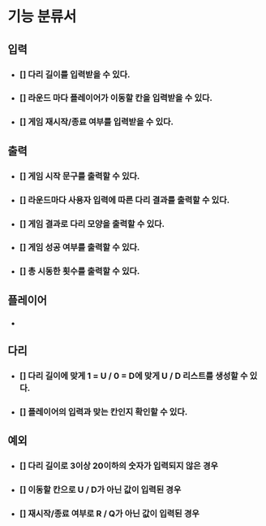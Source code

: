 # 기능 분류서
## 입력
- ### [] 다리 길이를 입력받을 수 있다.
- ### [] 라운드 마다 플레이어가 이동할 칸을 입력받을 수 있다.
- ### [] 게임 재시작/종료 여부를 입력받을 수 있다.

## 출력
- ### [] 게임 시작 문구를 출력할 수 있다.
- ### [] 라운드마다 사용자 입력에 따른 다리 결과를 출력할 수 있다.
- ### [] 게임 결과로 다리 모양을 출력할 수 있다.
- ### [] 게임 성공 여부를 출력할 수 있다.
- ### [] 총 시동한 횟수를 출력할 수 있다.
## 플레이어
- ### 
## 다리
- ### [] 다리 길이에 맞게 1 = U / 0 = D에 맞게 U / D 리스트를 생성할 수 있다.
- ### [] 플레이어의 입력과 맞는 칸인지 확인할 수 있다.
## 예외
- ### [] 다리 길이로 3이상 20이하의 숫자가 입력되지 않은 경우
- ### [] 이동할 칸으로 U / D가 아닌 값이 입력된 경우
- ### [] 재시작/종료 여부로 R / Q가 아닌 값이 입력된 경우